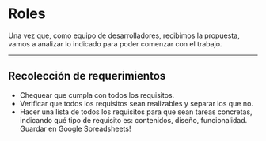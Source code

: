 # Roles

Una vez que, como equipo de desarrolladores, recibimos la propuesta, vamos a analizar lo indicado para poder comenzar con el trabajo.

----

## Recolección de requerimientos

* Chequear que cumpla con todos los requisitos.
* Verificar que todos los requisitos sean realizables y separar los que no.
* Hacer una lista de todos los requisitos para que sean tareas concretas, indicando qué tipo de requisito es: contenidos, diseño, funcionalidad. Guardar en Google Spreadsheets!